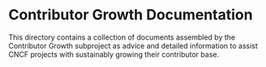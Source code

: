 # Contributor Growth Documentation

This directory contains a collection of documents assembled by the Contributor
Growth subproject as advice and detailed information to assist CNCF projects
with sustainably growing their contributor base.
